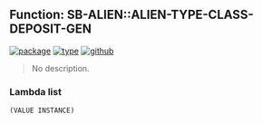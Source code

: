 ## Function: SB-ALIEN::ALIEN-TYPE-CLASS-DEPOSIT-GEN
[![package](https://img.shields.io/badge/Package-SB--ALIEN-5f9ea0.svg?style=social&colorA=999999)](../) [![type](https://img.shields.io/badge/Type-Function-5f9ea0.svg?style=social&colorA=999999)](../#function) [![github](https://img.shields.io/badge/GitHub-View_the_source-5f9ea0.svg?style=social&colorA=999999&logo=github)](https://github.com/sbcl/sbcl/blob/master/src/code/early-alieneval.lisp/) 

> No description.

### Lambda list
```
(VALUE INSTANCE)
```
